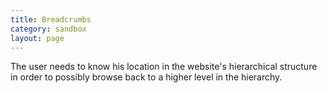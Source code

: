 ```yaml
---
title: Breadcrumbs
category: sandbox
layout: page
---
```


The user needs to know his location in the website's hierarchical structure in
order to possibly browse back to a higher level in the hierarchy.
